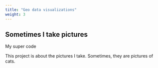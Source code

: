 ```yaml
---
title: "Geo data visualizations"
weight: 3
---
```


## Sometimes I take pictures

My super code

This project is about the pictures I take. Sometimes, they are pictures of cats.
